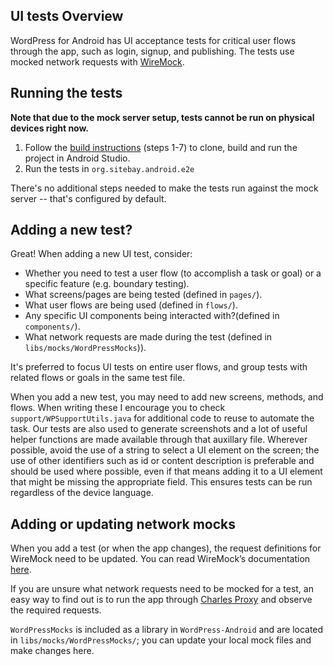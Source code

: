 ## UI tests Overview

WordPress for Android has UI acceptance tests for critical user flows through the app, such as login, 
signup, and publishing. The tests use mocked network requests with [WireMock](http://wiremock.org/).

## Running the tests 

**Note that due to the mock server setup, tests cannot be run on physical devices right now.**


1. Follow the [build instructions](https://github.com/sitebay-mobile/WordPress-Android#build-instructions)
 (steps 1-7) to clone, build and run the project in Android Studio.
2. Run the tests in `org.sitebay.android.e2e`

There's no additional steps needed to make the tests run against the mock server -- that's configured by default.

## Adding a new test?

Great! When adding a new UI test, consider:

* Whether you need to test a user flow (to accomplish a task or goal) or a specific feature (e.g. boundary testing).
* What screens/pages are being tested (defined in `pages/`).
* What user flows are being used (defined in `flows/`).
* Any specific UI components being interacted with?(defined in `components/`).
* What network requests are made during the test (defined in `libs/mocks/WordPressMocks`)).

It's preferred to focus UI tests on entire user flows, and group tests with related flows or goals in the same test file.

When you add a new test, you may need to add new screens, methods, and flows. When writing these I encourage you to check 
`support/WPSupportUtils.java` for additional code to reuse to automate the task. Our tests are also used to generate screenshots
and a lot of useful helper functions are made available through that auxillary file. Wherever possible, avoid the use
 of a string to select a UI element on the screen; the use of other identifiers such as id or content description is preferable 
  and should be used where possible, even if that means adding it to a UI element that might be missing the appropriate field.
   This ensures tests can be run regardless of the device language.
   
## Adding or updating network mocks

When you add a test (or when the app changes), the request definitions for WireMock need to be updated. You can read WireMock’s documentation [here](http://wiremock.org/docs/).

If you are unsure what network requests need to be mocked for a test, an easy way to find out is to run the app through [Charles Proxy](https://www.charlesproxy.com/) and observe the required requests.

`WordPressMocks` is included as a library in `WordPress-Android` and are located in `libs/mocks/WordPressMocks/`; you can update 
your local mock files and make changes here.
